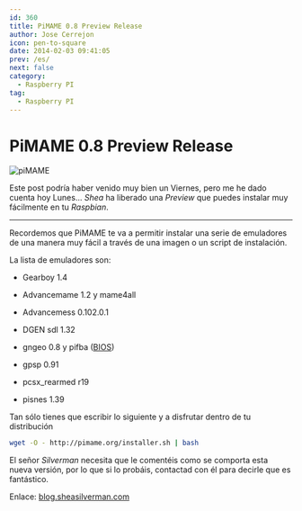 ```yaml
---
id: 360
title: PiMAME 0.8 Preview Release
author: Jose Cerrejon
icon: pen-to-square
date: 2014-02-03 09:41:05
prev: /es/
next: false
category:
  - Raspberry PI
tag:
  - Raspberry PI
---
```


# PiMAME 0.8 Preview Release

![piMAME](/images/PiMAME.jpg)

Este post podría haber venido muy bien un Viernes, pero me he dado cuenta hoy Lunes... *Shea* ha liberado una *Preview* que puedes instalar muy fácilmente en tu *Raspbian*. 

- - -
Recordemos que PiMAME te va a permitir instalar una serie de emuladores de una manera muy fácil a través de una imagen o un script de instalación.

La lista de emuladores son:

* Gearboy 1.4

* Advancemame 1.2 y mame4all

* Advancemess 0.102.0.1

* DGEN sdl 1.32

* gngeo 0.8 y pifba ([BIOS](https://app.box.com/s/u5whbrrp3gupopi3kh6r))

* gpsp 0.91

* pcsx_rearmed r19

* pisnes 1.39

Tan sólo tienes que escribir lo siguiente y a disfrutar dentro de tu distribución

```bash
wget -O - http://pimame.org/installer.sh | bash
```

El señor *Silverman* necesita que le comentéis como se comporta esta nueva versión, por lo que si lo probáis, contactad con él para decirle que es fantástico.

Enlace: [blog.sheasilverman.com](http://blog.sheasilverman.com/2014/01/friday-post-pimame-0-8-preview-release-only-for-the-brave/)